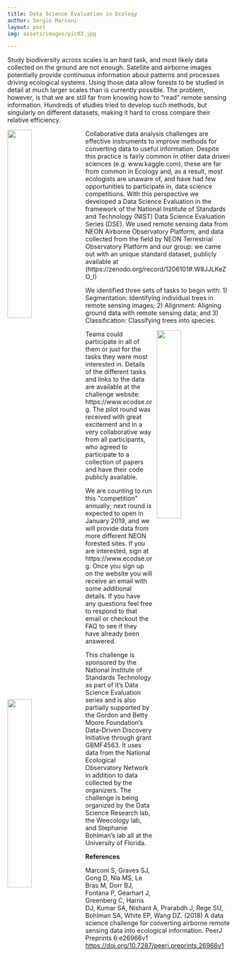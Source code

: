 ```yaml
---
title: Data Science Evaluation in Ecology
author: Sergio Marconi
layout: post
img: assets/images/pic03.jpg

---
```

Study biodiversity across scales is an hard task, and most likely data collected on the ground are not enough. Satellite and airborne images potentially provide continuous information about patterns and processes driving ecological systems. Using those data allow forests to be studied in detail at much larger scales than is currently possible. The problem, however, is that we are still far from knowing how to “read” remote sensing information. Hundreds of studies tried to develop such methods, but singularly on different datasets, making it hard to cross compare their relative efficiency.

<p><img src="{{ 'assets/images/blog/task1.jpg' | relative_url }}" style='height: 33%; width: 33%; object-fit; margin-right:10px; float: left; contain'/> Collaborative data analysis challenges are effective instruments to improve methods for converting data to useful information. Despite this practice is fairly common in other data driven sciences (e.g. www.kaggle.com),  these are far from common in Ecology and, as a result, most ecologists are unaware of, and have had few opportunities to participate in, data science competitions.
With this perspective we developed a Data Science Evaluation in the framework of the National Institute of Standards and Technology (NIST)  Data Science Evaluation Series (DSE). We used remote sensing data from NEON Airborne Observatory Platform, and data collected from the field by NEON Terrestrial Observatory Platform and our group: we came out with an unique standard dataset, publicly available at (https://zenodo.org/record/1206101#.W8JJLKeZO_I) </p>


We identified three sets of tasks to begin with: 1) Segmentation: Identifying individual trees in remote sensing images; 2) Alignment: Aligning ground data with remote sensing data; and 3) Classification: Classifying trees into species.

<p><img src="{{ 'assets/images/blog/task2.jpg' | relative_url }}" style='height: 33%; width: 33%; object-fit; margin-left:10px; float: right; contain'/>  Teams could participate in all of them or just for the tasks they were most interested in. Details of the different tasks and links to the data are available at the challenge website: https://www.ecodse.org.
The pilot round was received with great excitement and in a very collaborative way from all participants, who agreed to participate to a collection of papers and have their code publicly available. </p>


<p><img src="{{ 'assets/images/blog/task3.jpg' | relative_url }}" style='height: 33%; width: 33%; object-fit; margin-right:10px; float: left; contain'/> We are counting to run this "competition" annually; next round is expected to open in January 2019, and we will provide data from more different NEON forested sites. If you are interested, sign at https://www.ecodse.org. Once you sign up on the website you will receive an email with some additional details. If you have any questions feel free to respond to that email or checkout the FAQ to see if they have already been answered. </p>

This challenge is sponsored by the National Institute of Standards Technology as part of it’s Data Science Evaluation series and is also partially supported by the Gordon and Betty Moore Foundation’s Data-Driven Discovery Initiative through grant GBMF4563. It uses data from the National Ecological Observatory Network in addition to data collected by the organizers. The challenge is being organized by the Data Science Research lab, the Weecology lab, and Stephanie Bohlman’s lab all at the University of Florida.


<b> References </b>


Marconi S, Graves SJ, Gong D, Nia MS, Le Bras M, Dorr BJ, Fontana P, Gearhart J, Greenberg C, Harris DJ, Kumar SA, Nishant A, Prarabdh J, Rege SU, Bohlman SA, White EP, Wang DZ. (2018) A data science challenge for converting airborne remote sensing data into ecological information. PeerJ Preprints 6:e26966v1 https://doi.org/10.7287/peerj.preprints.26966v1

